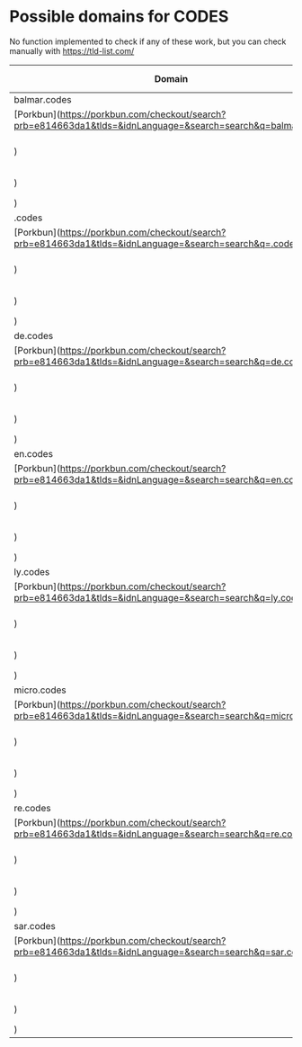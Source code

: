 # Possible domains for CODES

No function implemented to check if any of these work, but you can check manually with https://tld-list.com/

| Domain | Porkbun | NameCheap | Google Domains |
|---|---|---|---|
| balmar.codes | [Porkbun](https://porkbun.com/checkout/search?prb=e814663da1&tlds=&idnLanguage=&search=search&q=balmar.codes) | [Namecheap](https://www.namecheap.com/domains/registration/results/?domain=balmar.codes) | [Google](https://domains.google.com/registrar/search?searchTerm=balmar.codes) |
| .codes | [Porkbun](https://porkbun.com/checkout/search?prb=e814663da1&tlds=&idnLanguage=&search=search&q=.codes) | [Namecheap](https://www.namecheap.com/domains/registration/results/?domain=.codes) | [Google](https://domains.google.com/registrar/search?searchTerm=.codes) |
| de.codes | [Porkbun](https://porkbun.com/checkout/search?prb=e814663da1&tlds=&idnLanguage=&search=search&q=de.codes) | [Namecheap](https://www.namecheap.com/domains/registration/results/?domain=de.codes) | [Google](https://domains.google.com/registrar/search?searchTerm=de.codes) |
| en.codes | [Porkbun](https://porkbun.com/checkout/search?prb=e814663da1&tlds=&idnLanguage=&search=search&q=en.codes) | [Namecheap](https://www.namecheap.com/domains/registration/results/?domain=en.codes) | [Google](https://domains.google.com/registrar/search?searchTerm=en.codes) |
| ly.codes | [Porkbun](https://porkbun.com/checkout/search?prb=e814663da1&tlds=&idnLanguage=&search=search&q=ly.codes) | [Namecheap](https://www.namecheap.com/domains/registration/results/?domain=ly.codes) | [Google](https://domains.google.com/registrar/search?searchTerm=ly.codes) |
| micro.codes | [Porkbun](https://porkbun.com/checkout/search?prb=e814663da1&tlds=&idnLanguage=&search=search&q=micro.codes) | [Namecheap](https://www.namecheap.com/domains/registration/results/?domain=micro.codes) | [Google](https://domains.google.com/registrar/search?searchTerm=micro.codes) |
| re.codes | [Porkbun](https://porkbun.com/checkout/search?prb=e814663da1&tlds=&idnLanguage=&search=search&q=re.codes) | [Namecheap](https://www.namecheap.com/domains/registration/results/?domain=re.codes) | [Google](https://domains.google.com/registrar/search?searchTerm=re.codes) |
| sar.codes | [Porkbun](https://porkbun.com/checkout/search?prb=e814663da1&tlds=&idnLanguage=&search=search&q=sar.codes) | [Namecheap](https://www.namecheap.com/domains/registration/results/?domain=sar.codes) | [Google](https://domains.google.com/registrar/search?searchTerm=sar.codes) |
